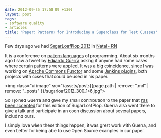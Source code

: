 ```yaml
---
date: 2012-09-25 17:58:09 +1300
layout: post
tags:
- software quality
- articles
title: 'Paper: Patterns for Introducing a Superclass for Test Classes'
---
```


Few days ago we had [SugarLoafPlop 2012](http://www.dimap.ufrn.br/sugarloafplop2012/) in [Natal - RN](http://maps.google.com.br/maps?q=natal+-+rn&hl=en&sll=-23.682803,-46.595546&sspn=0.653971,1.352692&hnear=Natal+-+Rio+Grande+do+Norte&t=m&z=11) 

It is a conference on <a href="http://en.wikipedia.org/wiki/Pattern_language" title="Pattern Language">pattern languages</a> of programming. About six months ago I saw a tweet by <a href="https://twitter.com/emguerra" title="Eduardo Guerra">Eduardo Guerra</a> asking if anyone had some cases where certain patterns were applied. It was a big coincidence, since I was working on <a href="http://commons.apache.org/sandbox/functor/" title="Apache Commons Functor">Apache Commons Functor</a> and some <a href="http://www.jenkins-ci.org" title="Jenkins-CI">Jenkins plugins</a>, both projects with cases that could be used in his paper.

<img class="ui image" src="/assets/posts{{page.path | remove: ".md" | remove: "_posts" }}/sugarloaf2012_300_146.jpg">

So I joined Guerra and gave my small contribution to the paper that <a href="http://www.dimap.ufrn.br/sugarloafplop2012/pages/acceptedpapers.html" title="accepted papers">has been accepted</a> for this edition of SugarLoafPlop. Guerra also went there to give a talk and participate in an open discussion about several papers, including ours.

I simply love when these things happen, it was great work with Guerra, and even better for being able to use Open Source examples in our paper.
